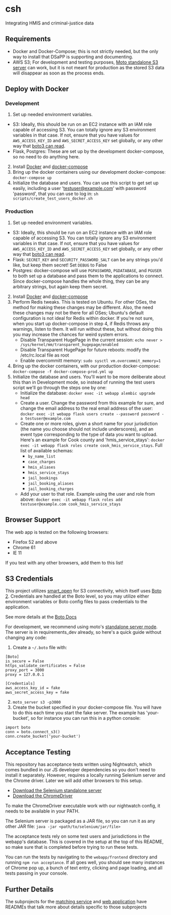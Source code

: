 # csh
Integrating HMIS and criminal-justice data

## Requirements

- Docker and Docker-Compose; this is not strictly needed, but the only way to install that DSaPP is supporting and documenting.
- AWS S3; For development and testing purposes, [Moto standalone S3 server](#s3-credentials) can work, but it is not meant for production as the stored S3 data will disappear as soon as the process ends.


## Deploy with Docker

### Development
1. Set up needed environment variables.
 - S3: Ideally, this should be run on an EC2 instance with an IAM role capable of accessing S3. You can totally ignore any S3 environment variables in that case. If not, ensure that you have values for `AWS_ACCESS_KEY_ID` and `AWS_SECRET_ACCESS_KEY` set globally, or any other way that [boto3 can read](http://boto3.readthedocs.io/en/latest/guide/configuration.html).
 - Flask, Postgres: These are set up by the development docker-compose, so no need to do anything here.
2. Install [Docker](https://docs.docker.com/install/) and [docker-compose](https://docs.docker.com/compose/install/)
3. Bring up the docker containers using our development docker-compose: `docker-compose up`
4. Initialize the database and users. You can use this script to get set up easily, including a user 'testuser@example.com' with password 'password', that you can use to log in: `sh scripts/create_test_users_docker.sh`

### Production

1. Set up needed environment variables.
 - S3: Ideally, this should be run on an EC2 instance with an IAM role capable of accessing S3. You can totally ignore any S3 environment variables in that case. If not, ensure that you have values for `AWS_ACCESS_KEY_ID` and `AWS_SECRET_ACCESS_KEY` set globally, or any other way that [boto3 can read](http://boto3.readthedocs.io/en/latest/guide/configuration.html).
 - Flask: `SECRET_KEY` and `SECURITY_PASSWORD_SALT` can be any strings you'd like, but keep them secret! Set `DEBUG` to False
 - Postgres: docker-compose will use `PGPASSWORD`, `PGDATABASE`, and `PGUSER` to both set up a database and pass them to the applications to connect. Since docker-compose handles the whole thing, they can be any arbitrary strings, but again keep them secret.
2. Install [Docker](https://docs.docker.com/install/) and [docker-compose](https://docs.docker.com/compose/install/)
3. Perform Redis tweaks. This is tested on Ubuntu. For other OSes, the method for making these changes may be different. Also, the need these changes may not be there for all OSes; Ubuntu's default configuration is not ideal for Redis within docker. If you're not sure, when you start up docker-compose in step 4, if Redis throws any warnings, listen to them. It will run without these, but without doing this you may increase the chances for weird system errors.
	- Disable Transparent HugePage in the current session: `echo never > /sys/kernel/mm/transparent_hugepage/enabled`
	- Disable Transparent HugePage for future reboots: modify the /etc/rc.local file as root
	- Enable overcommitt memory: `sudo sysctl vm.overcommit_memory=1`
4. Bring up the docker containers, with our production docker-compose: `docker-compose -f docker-compose-prod.yml up`
5. Initialize the database and users. You'll want to be more deliberate about this than in Development mode, so instead of running the test users script we'll go through the steps one by one:
	- Initialize the database: `docker exec -it webapp alembic upgrade head`
	- Create a user. Change the password from this example for sure, and change the email address to the real email address of the user: `docker exec -it webapp flask users create --password password -a testuser@example.com`
	- Create one or more roles, given a short name for your jurisdiction (the name you choose should not include underscores), and an event type corresponding to the type of data you want to upload. Here's an example for Cook county and 'hmis_service_stays': `docker exec -it webapp flask roles create cook_hmis_service_stays`. Full list of available schemas:
		- `by_name_list`
		- `case_charges`
		- `hmis_aliases`
		- `hmis_service_stays`
		- `jail_bookings`
		- `jail_booking_aliases`
		- `jail_booking_charges`
	- Add your user to that role. Example using the user and role from above: `docker exec -it webapp flask roles add testuser@example.com cook_hmis_service_stays`


## Browser Support
The web app is tested on the following browsers:

- Firefox 52 and above
- Chrome 61
- IE 11

If you test with any other browsers, add them to this list!


## S3 Credentials
This project utilizes [smart_open](https://github.com/RaRe-Technologies/smart_open) for S3 connectivity, which itself uses [Boto 2](http://boto.cloudhackers.com/en/latest/). Credentials are handled at the Boto level, so you may utilize either environment variables or Boto config files to pass credentials to the application.

See more details at the [Boto Docs](http://boto.cloudhackers.com/en/latest/boto_config_tut.html)

For development, we recommend using moto's [standalone server mode](https://github.com/spulec/moto#stand-alone-server-mode). The server is in requirements_dev already, so here's a quick guide without changing any code:

1. Create a `~/.boto` file with:

```
[Boto]
is_secure = False
https_validate_certificates = False
proxy_port = 3000
proxy = 127.0.0.1

[Credentials]
aws_access_key_id = fake
aws_secret_access_key = fake
```
2. `moto_server s3 -p3000`
3. Create the bucket specified in your docker-compose file. You will have to do this each time you start the fake server. The example has 'your-bucket', so for instance you can run this in a python console:

```
import boto
conn = boto.connect_s3()
conn.create_bucket('your-bucket')
```

## Acceptance Testing

This repository has acceptance tests written using Nightwatch, which comes bundled in our JS developer dependencies so you don't need to install it separately. However, requires a locally running Selenium server and the Chrome driver. Later we will add other browsers to this setup.

- [Download the Selenium standalone server](http://www.seleniumhq.org/download/)
- [Download the ChromeDriver](https://sites.google.com/a/chromium.org/chromedriver/downloads)

To make the ChromeDriver executable work with our nightwatch config, it needs to be available in your PATH.

The Selenium server is packaged as a JAR file, so you can run it as any other JAR file: `java -jar <path/to/selenium/jar/file>`

The acceptance tests rely on some test users and jurisdictions in the webapp's database. This is covered in the setup at the top of this README, so make sure that is completed before trying to run these tests.

You can run the tests by navigating to the `webapp/frontend` directory and running `npm run acceptance`. If all goes well, you should see many instances of Chrome pop up, a bunch of text entry, clicking and page loading, and all tests passing in your console.

## Further Details
The subprojects for the [matching service](matcher) and [web application](webapp) have READMEs that talk more about details specific to those subprojects

